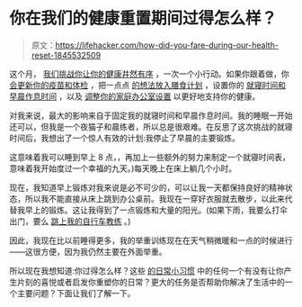# 你在我们的健康重置期间过得怎么样？

> 原文：<https://lifehacker.com/how-did-you-fare-during-our-health-reset-1845532509>

这个月， [我们挑战你让你的健康井然有序](https://vitals.lifehacker.com/try-one-of-these-healthy-habits-each-day-this-month-1845291663) ，一次一个小行动。如果你跟着做，你 [会更新你的疫苗和体检](https://vitals.lifehacker.com/its-time-for-a-health-reset-1845256670) ，把一点点 [的想法放入膳食计划](https://vitals.lifehacker.com/its-time-to-plan-your-meals-for-next-week-1845324357) ，设置你的 [就寝时间和早晨作息时间](https://vitals.lifehacker.com/fix-your-sleep-by-getting-your-routines-in-order-1845393227) ，以及 [调整你的家庭办公室设置](https://vitals.lifehacker.com/tweak-your-work-from-home-life-for-better-health-1845464986) 以更好地支持你的健康。



对我来说，最大的影响来自于固定我的就寝时间和早晨作息时间。我的睡眠一开始还可以，但我是一个夜猫子和晨练者，所以总是很艰难。在反思了这次挑战的就寝时间后，我想出了一个惊人有效的计划:我停止了早晨的主要锻炼。

这意味着我可以睡到早上 8 点，，再加上一些额外的努力来制定一个就寝时间表，意味着我开始度过一个幸福的九天。)每天晚上在床上躺几个小时。

现在，我知道早上锻炼对我来说是必不可少的，可以让我一天都保持良好的精神状态，所以我不能直接从床上跳到办公桌前。我现在一穿好衣服就去散步，以此来代替我早上的锻炼。这让我得到了一点锻炼和大量的阳光。(如果下雨，我要么打伞出门，要么 [跳上我的自行车教练](https://lifehacker.com/build-your-own-peloton-style-exercise-bike-and-save-mon-1844446863) 。)

因此，我现在比以前睡得更多，我的举重训练现在在天气稍微暖和一点的时候进行——这很方便，因为我仍然主要在外面举重。

所以现在我想知道:你过得怎么样？这些 [的日常小习惯](https://vitals.lifehacker.com/try-one-of-these-healthy-habits-each-day-this-month-1845291663) 中的任何一个有没有让你产生片刻的喜悦或者启发你重塑你的日常？更大的任务是否帮助你解决了生活中的一个主要问题？下面让我们了解一下。